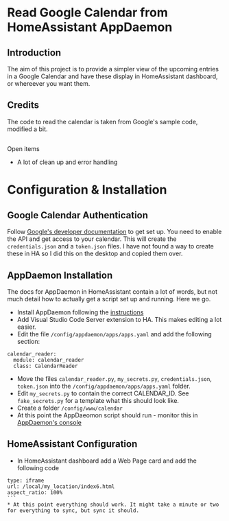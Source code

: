 # Read Google Calendar from HomeAssistant AppDaemon

## Introduction

The aim of this project is to provide a simpler view of the upcoming entries in a Google Calendar and have these display in HomeAssistant dashboard, or whereever you want them.

## Credits

The code to read the calendar is taken from Google's sample code, modified a bit.

##
Open items
* A lot of clean up and error handling


# Configuration & Installation

## Google Calendar Authentication

Follow [Google's developer documentation](https://developers.google.com/calendar/api/quickstart/python) to get set up. You need to enable the API and get access to your calendar. This will create the `credentials.json` and a `token.json` files. I have not found a way to create these in HA so I did this on the desktop and copied them over.

## AppDaemon Installation

The docs for AppDaemon in HomeAssistant contain a lot of words, but not much detail how to actually get a script set up and running. Here we go.
* Install AppDaemon following the [instructions](https://community.home-assistant.io/t/home-assistant-community-add-on-appdaemon-4/163259)
* Add Visual Studio Code Server extension to HA. This makes editing a lot easier.
* Edit the file `/config/appdaemon/apps/apps.yaml` and add the following section:
```
calendar_reader:
  module: calendar_reader
  class: CalendarReader
```
* Move the files `calendar_reader.py`, `my_secrets.py`, `credentials.json`, `token.json` into the `/config/appdaemon/apps/apps.yaml` folder.
* Edit `my_secrets.py` to contain the correct CALENDAR_ID. See `fake_secrets.py` for a template what this should look like.
* Create a folder `/config/www/calendar`
* At this point the AppDaeomon script should run - monitor this in [AppDaemon's console](http://localhost:5050/aui/index.html#/state?tab=apps)

## HomeAssistant Configuration
* In HomeAssistant dashboard add a Web Page card and add the following code
````
type: iframe
url: /local/my_location/index6.html
aspect_ratio: 100%
```
* At this point everything should work. It might take a minute or two for everything to sync, but sync it should.


